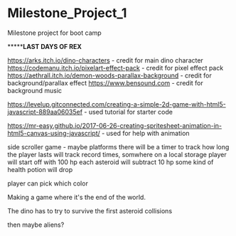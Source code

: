 # Milestone_Project_1
Milestone project for boot camp

*****************************************************************LAST DAYS OF REX************************************************************

https://arks.itch.io/dino-characters - credit for main dino character
https://codemanu.itch.io/pixelart-effect-pack - credit for pixel effect pack
https://aethrall.itch.io/demon-woods-parallax-background - credit for background/parallax effect
https://www.bensound.com - credit for background music

https://levelup.gitconnected.com/creating-a-simple-2d-game-with-html5-javascript-889aa06035ef - used tutorial for starter code

https://mr-easy.github.io/2017-06-26-creating-spritesheet-animation-in-html5-canvas-using-javascript/ - used for help with animation

side scroller game - maybe platforms
there will be a timer to track how long the player lasts
will track record times, somwhere on a local storage
player will start off with 100 hp
each asteroid will subtract 10 hp
some kind of health potion will drop

player can pick which color

Making a game where it's the end of the world.

The dino has to try to survive the first asteroid collisions

then maybe aliens?